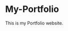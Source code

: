 # My-Portfolio
This is my Portfolio website.
         
         
          
                
           
       
       
        
          
       
         
     
    
